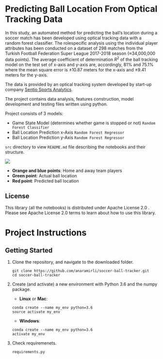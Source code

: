 # Predicting Ball Location From Optical Tracking Data

In this study, an automated method for predicting the ball’s location during a soccer match has been developed using
optical tracking data with a random forest classifier. The rolespecific analysis using the individual player attributes has been
conducted on a dataset of 298 matches from the Turkish Football Federation Super League 2017-2018 season (≈34,000,000 data
points). The average coefficient of determination $R^2$ of the ball tracking model on the test set of x-axis and y-axis are, accordingly, 81% and 75.1% where the mean square error is ±10.87 meters for the x-axis and ±9.41 meters for the y-axis.

The data is provided by an optical  tracking  system  developed  by start-up  company [Sentio  Sports  Analytics](https://sentiosports.com/).

The project contains data analysis, features construction, model development and testing files written using python.

Project consists of 3 models:
* Game State Model (determines whether game is stopped or not) `Random Forest Classifier`
* Ball Location Prediction x-Axis `Random Forest Regressor`
* Ball Location Prediction y-Axis `Random Forest Regressor`

`src` directory to view `README.md` file describing the notebooks and their structure.

![](https://github.com/anaramirli/soccerBallTracker/blob/master/src/assets/sample.gif)

- **Orange and blue points**: Home and away team players</br>
- **Green point**: Actual ball location</br>
- **Red point**: Predicted ball location</br>

## License
This library (all the notebooks) is distributed under Apache License 2.0 . Please see Apache License 2.0 terms to learn about how to use this library.


# Project Instructions

## Getting Started

1. Clone the repository, and navigate to the downloaded folder.

    ```
    git clone https://github.com/anaramirli/soccer-ball-tracker.git
    cd soccer-ball-tracker
    ```
    
2. Create (and activate) a new environment with Python 3.6 and the numpy package.

    * **Linux** or **Mac**:
    ```
    conda create --name my_env python=3.6
    source activate my_env
    ```
    
    * **Windows**:
    
    ```
    conda create --name my_env python=3.6
    activate my_env
    ```

3. Check requiremenets.
    ```
    requirements.py
    ```
